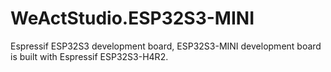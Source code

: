 # WeActStudio.ESP32S3-MINI
Espressif ESP32S3 development board, ESP32S3-MINI development board is built with Espressif ESP32S3-H4R2.
